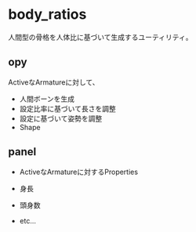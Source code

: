 # body_ratios

人間型の骨格を人体比に基づいて生成するユーティリティ。

## opy

ActiveなArmatureに対して、

* 人間ボーンを生成
* 設定比率に基づいて長さを調整
* 設定に基づいて姿勢を調整
* Shape

## panel

* ActiveなArmatureに対するProperties

* 身長
* 頭身数
* etc...
